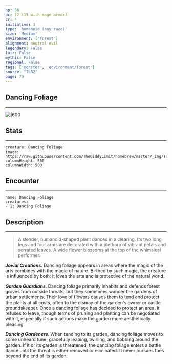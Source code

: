 ```yaml
---
hp: 66
ac: 12 (15 with mage armor)
cr: 4
initiative: 3
type: 'humanoid (any race)'    
size: 'Medium'
environment: ['forest']
alignment: neutral evil
legendary: False
lair: False
mythic: False
regional: False
tags: ['monster', 'environment/forest']
source: "ToB2"
page: 79
---
```


## Dancing Foliage
---

![|600](https://raw.githubusercontent.com/TheGiddyLimit/homebrew/master/_img/ToB2/creature/Dancing%20Foliage.webp)

## Stats
---

```statblock
creature: Dancing Foliage
image: https://raw.githubusercontent.com/TheGiddyLimit/homebrew/master/_img/ToB2/creature/token/Dancing%20Foliage%20%28Token%29.png
columnHeight: 500
columnWidth: 500
```

## Encounter
---

```encounter-table
name: Dancing Foliage
creatures:
- 1: Dancing Foliage
```

## Description
---
>A slender, humanoid-shaped plant dances in a clearing. Its two long legs and four arms are decorated with a plethora of vibrant petals and serrated leaves. A wide flower blossoms at the top of the whimsical performer.

**_Jovial Creations_**. Dancing foliage appears in areas where the magic of the arts combines with the magic of nature. Birthed by such magic, the creature is influenced by both: it loves the arts and is protective of the natural world.

**_Garden Guardians_**. Dancing foliage primarily inhabits and defends forest groves from outside threats, but they sometimes wander the gardens of urban settlements. Their love of flowers causes them to tend and protect the plants at all costs, often to the dismay of the garden's owner or castle groundskeeper. Once a dancing foliage has decided to protect an area, it refuses to leave, though terms of pruning and planting can be negotiated with it, especially if such actions make the garden more aesthetically pleasing.

**_Dancing Gardeners_**. When tending to its garden, dancing foliage moves to some unheard tune, gracefully leaping, twirling, and bobbing around the garden. If it or its garden is threatened, the dancing foliage enters a battle dance until the threat is either removed or eliminated. It never pursues foes beyond the end of its garden.






